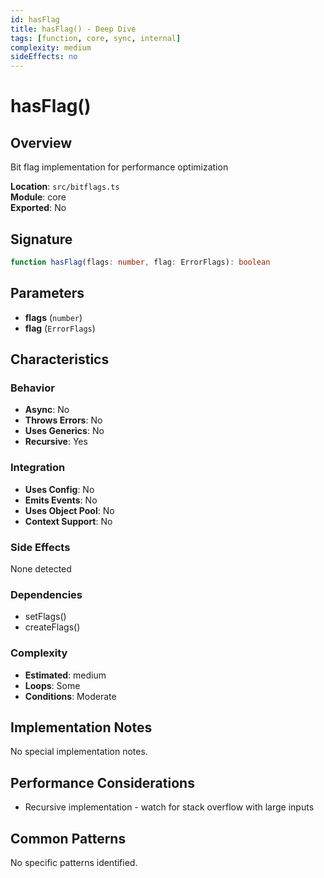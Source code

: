 ```yaml
---
id: hasFlag
title: hasFlag() - Deep Dive
tags: [function, core, sync, internal]
complexity: medium
sideEffects: no
---
```


# hasFlag()

## Overview
Bit flag implementation for performance optimization

**Location**: `src/bitflags.ts`  
**Module**: core  
**Exported**: No  

## Signature
```typescript
function hasFlag(flags: number, flag: ErrorFlags): boolean
```

## Parameters
- **flags** (`number`)
- **flag** (`ErrorFlags`)

## Characteristics

### Behavior
- **Async**: No
- **Throws Errors**: No
- **Uses Generics**: No
- **Recursive**: Yes

### Integration
- **Uses Config**: No
- **Emits Events**: No
- **Uses Object Pool**: No
- **Context Support**: No

### Side Effects
None detected

### Dependencies
- setFlags()
- createFlags()

### Complexity
- **Estimated**: medium
- **Loops**: Some
- **Conditions**: Moderate



## Implementation Notes
No special implementation notes.

## Performance Considerations
- Recursive implementation - watch for stack overflow with large inputs

## Common Patterns
No specific patterns identified.
